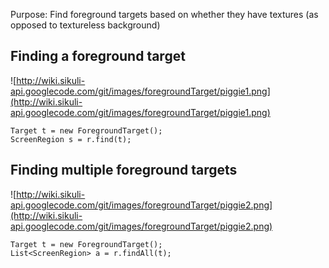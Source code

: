 Purpose: Find foreground targets based on whether they have textures (as opposed to textureless background)

## Finding a foreground target ##

![http://wiki.sikuli-api.googlecode.com/git/images/foregroundTarget/piggie1.png](http://wiki.sikuli-api.googlecode.com/git/images/foregroundTarget/piggie1.png)
```
Target t = new ForegroundTarget();
ScreenRegion s = r.find(t);
```

## Finding multiple foreground targets ##

![http://wiki.sikuli-api.googlecode.com/git/images/foregroundTarget/piggie2.png](http://wiki.sikuli-api.googlecode.com/git/images/foregroundTarget/piggie2.png)
```
Target t = new ForegroundTarget();
List<ScreenRegion> a = r.findAll(t);
```
